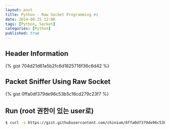 ```yaml
---
layout: post
title: Python - Raw Socket Programming #1
date: 2014-08-25 12:00
tags: [Python, Socket]
categories: [Python]
published: true
---
```


## Header Information
{% gist 704d21d61a5b2fc6d1825716f36c6d42 %}


## Packet Sniffer Using Raw Socket
{% gist 0ffa0df379de96c53b5c16cd279c23f7 %}


## Run (root 권한이 있는 user로)

```bash
$ curl -s https://gist.githubusercontent.com/chinium/0ffa0df379de96c53b5c16cd279c23f7/raw/75076b3a8a720caf6a980f1558ba42b7c213e082/py2_raw_socket.py | python2.7
```


